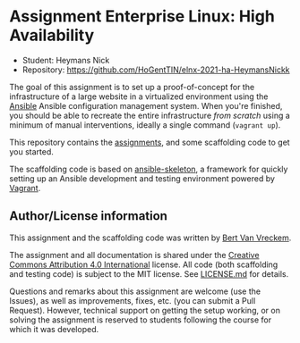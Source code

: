 # Assignment Enterprise Linux: High Availability

- Student: Heymans Nick
- Repository: <https://github.com/HoGentTIN/elnx-2021-ha-HeymansNickk>

The goal of this assignment is to set up a proof-of-concept for the infrastructure of a large website in a virtualized environment using the [Ansible](https://ansible.com/) Ansible configuration management system. When you're finished, you should be able to recreate the entire infrastructure *from scratch* using a minimum of manual interventions, ideally a single command (`vagrant up`).

This repository contains the [assignments](doc/), and some scaffolding code to get you started.

The scaffolding code is based on [ansible-skeleton](https://github.com/bertvv/ansible-skeleton), a framework for quickly setting up an Ansible development and testing environment powered by [Vagrant](https://vagrantup.com).

## Author/License information

This assignment and the scaffolding code was written by [Bert Van Vreckem](https://github.com/bertvv/).

The assignment and all documentation is shared under the [Creative Commons Attribution 4.0 International](http://creativecommons.org/licenses/by/4.0/) license. All code (both scaffolding and testing code) is subject to the MIT license. See [LICENSE.md](LICENSE.md) for details.

Questions and remarks about this assignment are welcome (use the Issues), as well as improvements, fixes, etc. (you can submit a Pull Request). However, technical support on getting the setup working, or on solving the assignment is reserved to students following the course for which it was developed.
